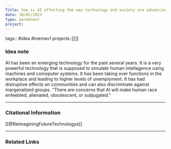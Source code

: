```yaml
---
Title: how is AI effecting the way technology and society are advancing
date: 10/02/2023
type: permanent
project:
---
```


tags::  #idea #memex1 
projects::[[]]

### Idea note

AI has been an emerging technology for the past several years. It is a very powerful technology that is supposed to simulate human intellagence using machines and comoputer systems. It has been taking over functions in the workplace and leading to higher levels of unemplyment. It has had distruptive effects on communities and can also discriminate against marganalized groups. "There are concerns that AI will make human race enfeebled, alienated, obsolescent, or subjugated."


---

### Citational Information

[[@ReimaginingFutureTechnologya]]

---
### Related Links 

